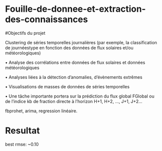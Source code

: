 # Fouille-de-donnee-et-extraction-des-connaissances


#Objectifs du projet


Clustering de séries temporelles journalières (par exemple, la classification de journéestype en fonction 
des données de flux solaires et/ou météorologiques)

• Analyse des corrélations entre données de flux solaires et données météorologiques 

• Analyses liées à la détection d’anomalies, d’évènements extrêmes

• Visualisations de masses de données de séries temporelles 

• Une tâche importante portera sur la prédiction du flux global FGlobal ou de l’indice kb de fraction directe 
à l’horizon H+1, H+2, …, J+1, J+2…



fbprohet, arima, regression linéaire.


# Resultat

best rmse: ~0.10
